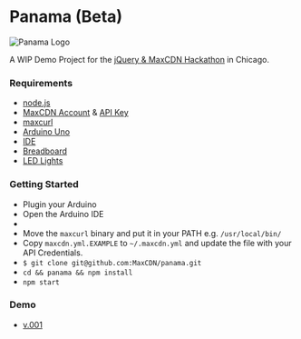 Panama (Beta)
==========

![Panama Logo](https://raw.githubusercontent.com/MaxCDN/panama/jdorfman2/public/img/panama-logo-small.png)

A WIP Demo Project for the [jQuery &amp; MaxCDN Hackathon](http://events.jquery.org/2014/chicago/#program) in Chicago. 

### Requirements 

* [node.js](http://nodejs.org/download)
* [MaxCDN Account](https://cp.maxcdn.com) & [API Key](https://cp.maxcdn.com/account/api/create)
* [maxcurl](https://github.com/MaxCDN/maxcli#prebuilt-binaries) 
* [Arduino Uno](http://arduino.cc/en/Main/arduinoBoardUno)
 * [IDE](http://arduino.cc/en/main/software#toc1)
 * [Breadboard](http://en.wikipedia.org/wiki/Breadboard)
 * [LED Lights](http://duino4projects.com/wp-content/uploads/2013/04/Arduino-LED-light-bar.jpg)

### Getting Started

* Plugin your Arduino
* Open the Arduino IDE
* 
* Move the `maxcurl` binary and put it in your PATH e.g. `/usr/local/bin/`
* Copy `maxcdn.yml.EXAMPLE` to `~/.maxcdn.yml` and update the file with your API Credentials.
* `$ git clone git@github.com:MaxCDN/panama.git`
* `cd && panama && npm install`
* `npm start`

### Demo

* [v.001](http://instagram.com/p/qs0csFl143/)